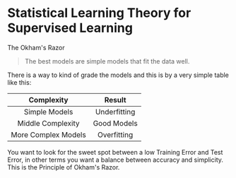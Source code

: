 # Statistical Learning Theory for Supervised Learning

The Okham's Razor
>The best models are simple models that fit the data well.

There is a way to kind of grade the models and this is by a very simple table like this:

| Complexity   |Result	  |
| :---:   |:---:  |
| Simple Models      |Underfitting |
| Middle Complexity  	  |Good Models|
| More Complex Models  	  |Overfitting |

You want to look for the sweet spot between a low Training Error and Test Error, in other terms you want a balance between accuracy and simplicity. This is the Principle of Okham's Razor.